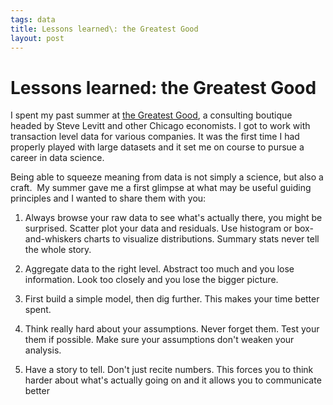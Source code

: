 ```yaml
--- 
tags: data
title: Lessons learned\: the Greatest Good
layout: post
---
```

# Lessons learned: the Greatest Good

I spent my past summer at [the Greatest Good](http://greatestgood.com/), a
consulting boutique headed by Steve Levitt and other Chicago economists. I got
to work with transaction level data for various companies. It was the first
time I had properly played with large datasets and it set me on course to
pursue a career in data science.

Being able to squeeze meaning from data is not simply a science, but also a
craft.  My summer gave me a first glimpse at what may be useful guiding
principles and I wanted to share them with you:

1. Always browse your raw data to see what's actually there, you might be surprised. Scatter plot your data and residuals. Use histogram or box-and-whiskers charts to visualize distributions. Summary stats never tell the whole story.

2. Aggregate data to the right level. Abstract too much and you lose information. Look too closely and you lose the bigger picture.

3. First build a simple model, then dig further. This makes your time better spent. 

4. Think really hard about your assumptions. Never forget them. Test your them if possible. Make sure your assumptions don't weaken your analysis.

5. Have a story to tell. Don't just recite numbers. This forces you to think harder about what's actually going on and it allows you to communicate better

